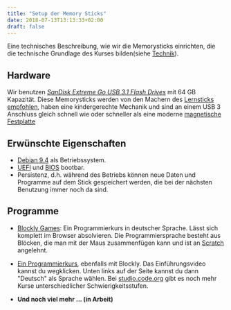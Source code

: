 ```yaml
---
title: "Setup der Memory Sticks"
date: 2018-07-13T13:13:33+02:00
draft: false
---
```


Eine technisches Beschreibung, wie wir die Memorysticks einrichten,
die die technische Grundlage des Kurses bilden(siehe [Technik](/info/technik)).

<!--more-->

## Hardware

Wir benutzen
<a href="http://archive.is/2018.07.14-111812/https://www.sandisk.com/home/usb-flash/extreme-go-usb" target="_blank">
<i>SanDisk Extreme Go USB 3.1 Flash Drives</i></a> mit 64 GB Kapazität. Diese Memorysticks werden
von den Machern des <a href="https://www.imedias.ch/themen/lernstick/speichermedien.cfm" target="_blank">Lernsticks empfohlen</a>,
haben eine kindergerechte Mechanik und sind an einem USB 3 Anschluss gleich schnell wie oder schneller als
eine moderne <a href="https://de.wikipedia.org/wiki/Festplattenlaufwerk" target="_blank">magnetische Festplatte</a>

## Erwünschte Eigenschaften

+ <a href="https://www.debian.org/index.de.html" target="_blank">Debian 9.4</a> als Betriebssystem.
+ <a href="https://de.wikipedia.org/wiki/Unified_Extensible_Firmware_Interface" target="_blank">UEFI</a>
  und <a href="https://de.wikipedia.org/wiki/BIOS" target="_blank">BIOS</a> bootbar.
+ Persistenz, d.h. während des Betriebs können neue Daten und
  Programme auf dem Stick gespeichert werden, die bei der nächsten
  Benutzung immer noch da sind.

## Programme

+ <a href="https://blockly-games.appspot.com/?lang=de" target="_blank">Blockly
  Games</a>: Ein Programmierkurs in deutscher Sprache. Lässt sich
  komplett im Browser absolvieren. Die Programmiersprache besteht aus
  Blöcken, die man mit der Maus zusammenfügen kann und ist an <a
  href="https://de.wikipedia.org/wiki/Scratch_(Programmiersprache)"
  target="_blank">Scratch</a> angelehnt.
  
+ <a href="https://studio.code.org/s/course2/stage/3/puzzle/1"
  target="_blank">Ein Programmierkurs</a>, ebenfalls mit Blockly. Das
  Einführungsvideo kannst du wegklicken. Unten links auf der Seite
  kannst du dann "Deutsch" als Sprache wählen. Bei <a
  href="https://studio.code.org" target="_blank">studio.code.org</a>
  gibt es noch mehr Kurse unterschiedlicher Schwierigkeitsstufen.

+ **Und noch viel mehr ... (in Arbeit)** 
